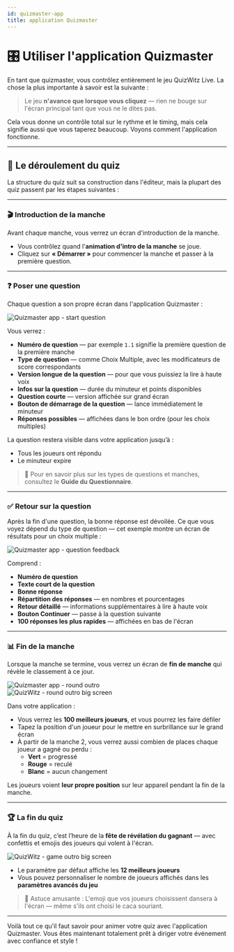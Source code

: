 ```yaml
---
id: quizmaster-app
title: application Quizmaster
---
```


# 🎛️ Utiliser l'application Quizmaster

En tant que quizmaster, vous contrôlez entièrement le jeu QuizWitz Live. La chose la plus importante à savoir est la suivante :

> Le jeu **n'avance que lorsque vous cliquez** — rien ne bouge sur l'écran principal tant que vous ne le dites pas.

Cela vous donne un contrôle total sur le rythme et le timing, mais cela signifie aussi que vous taperez beaucoup. Voyons comment l'application fonctionne.

---

## 🔁 Le déroulement du quiz

La structure du quiz suit sa construction dans l'éditeur, mais la plupart des quiz passent par les étapes suivantes :

---

### 🎬 Introduction de la manche

Avant chaque manche, vous verrez un écran d'introduction de la manche.

- Vous contrôlez quand l'**animation d'intro de la manche** se joue.
- Cliquez sur **« Démarrer »** pour commencer la manche et passer à la première question.

---

### ❓ Poser une question

Chaque question a son propre écran dans l'application Quizmaster :

![Quizmaster app - start question](/images/quizmaster-app-start-question.png)

Vous verrez :

- **Numéro de question** — par exemple `1.1` signifie la première question de la première manche
- **Type de question** — comme Choix Multiple, avec les modificateurs de score correspondants
- **Version longue de la question** — pour que vous puissiez la lire à haute voix
- **Infos sur la question** — durée du minuteur et points disponibles
- **Question courte** — version affichée sur grand écran
- **Bouton de démarrage de la question** — lance immédiatement le minuteur
- **Réponses possibles** — affichées dans le bon ordre (pour les choix multiples)

La question restera visible dans votre application jusqu’à :

- Tous les joueurs ont répondu
- Le minuteur expire

> 🔎 Pour en savoir plus sur les types de questions et manches, consultez le **Guide du Questionnaire**.

---

### ✅ Retour sur la question

Après la fin d'une question, la bonne réponse est dévoilée. Ce que vous voyez dépend du type de question — cet exemple montre un écran de résultats pour un choix multiple :

![Quizmaster app - question feedback](/images/quizmaster-app-question-feedback.png)

Comprend :

- **Numéro de question**
- **Texte court de la question**
- **Bonne réponse**
- **Répartition des réponses** — en nombres et pourcentages
- **Retour détaillé** — informations supplémentaires à lire à haute voix
- **Bouton Continuer** — passe à la question suivante
- **100 réponses les plus rapides** — affichées en bas de l'écran

---

### 📊 Fin de la manche

Lorsque la manche se termine, vous verrez un écran de **fin de manche** qui révèle le classement à ce jour.

![Quizmaster app - round outro](/images/quizmaster-app-round-outro.png)\
![QuizWitz - round outro big screen](/images/round-outro.png)

Dans votre application :

- Vous verrez les **100 meilleurs joueurs**, et vous pourrez les faire défiler
- Tapez la position d'un joueur pour le mettre en surbrillance sur le grand écran
- À partir de la manche 2, vous verrez aussi combien de places chaque joueur a gagné ou perdu :
    - **Vert** = progressé
    - **Rouge** = reculé
    - **Blanc** = aucun changement

Les joueurs voient **leur propre position** sur leur appareil pendant la fin de la manche.

---

### 🏆 La fin du quiz

À la fin du quiz, c’est l’heure de la **fête de révélation du gagnant** — avec confettis et emojis des joueurs qui volent à l'écran.

![QuizWitz - game outro big screen](/images/game-outro.png)

- Le paramètre par défaut affiche les **12 meilleurs joueurs**
- Vous pouvez personnaliser le nombre de joueurs affichés dans les **paramètres avancés du jeu**

> 🎉 Astuce amusante : L'emoji que vos joueurs choisissent dansera à l'écran — même s'ils ont choisi le caca souriant.

---

Voilà tout ce qu'il faut savoir pour animer votre quiz avec l'application Quizmaster. Vous êtes maintenant totalement prêt à diriger votre événement avec confiance et style !
